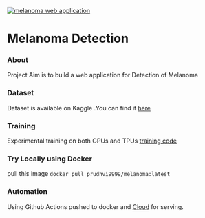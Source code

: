 [![melanoma web application](https://github.com/prudhvirajboddu/deployment_pipeline/actions/workflows/docker-image.yml/badge.svg?branch=master)](https://github.com/prudhvirajboddu/deployment_pipeline/actions/workflows/docker-image.yml)

# Melanoma Detection

### About

Project Aim is to build a web application for Detection of Melanoma

### Dataset

Dataset is available on Kaggle .You can find it [here](https://www.kaggle.com/c/siim-isic-melanoma-classification/data)

### Training
Experimental training  on both GPUs and TPUs   [training code](https://github.com/prudhvirajboddu/training) 

### Try Locally using Docker 
pull this image ```docker pull prudhvi9999/melanoma:latest```

### Automation
Using Github Actions pushed to docker and [Cloud](https://melanoma-detection-qxlq4snm7q-el.a.run.app/) for serving.



